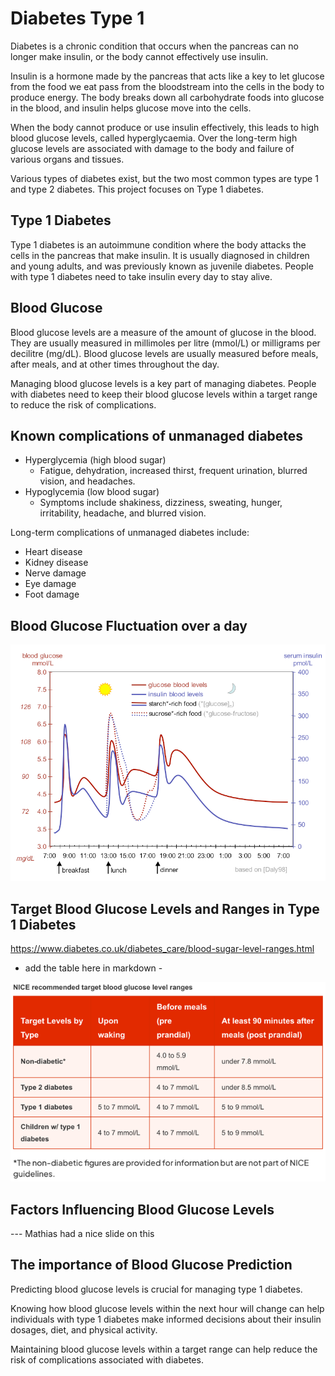 # Diabetes Type 1

Diabetes is a chronic condition that occurs when the pancreas can no longer make insulin, or the body cannot effectively use insulin.

Insulin is a hormone made by the pancreas that acts like a key to let glucose from the food we eat pass from the bloodstream into the cells in the body to produce energy. The body
breaks down all carbohydrate foods into glucose in the blood, and insulin helps glucose move into the cells.

When the body cannot produce or use insulin effectively, this leads to high blood glucose levels, called hyperglycaemia. Over the long-term high glucose levels are associated with
damage to the body and failure of various organs and tissues.

Various types of diabetes exist, but the two most common types are type 1 and type 2 diabetes. This project focuses on Type 1 diabetes.

## Type 1 Diabetes

Type 1 diabetes is an autoimmune condition where the body attacks the cells in the pancreas that make insulin. It is usually diagnosed in children and young adults, and was
previously known as juvenile diabetes. People with type 1 diabetes need to take insulin every day to stay alive.

## Blood Glucose

Blood glucose levels are a measure of the amount of glucose in the blood. They are usually measured in millimoles per litre (mmol/L) or milligrams per decilitre (mg/dL). Blood
glucose levels are usually measured before meals, after meals, and at other times throughout the day.

Managing blood glucose levels is a key part of managing diabetes. People with diabetes need to keep their blood glucose levels within a target range to reduce the risk of
complications.

## Known complications of unmanaged diabetes

* Hyperglycemia (high blood sugar)
  * Fatigue, dehydration, increased thirst, frequent urination, blurred vision, and headaches.
* Hypoglycemia (low blood sugar)
  * Symptoms include shakiness, dizziness, sweating, hunger, irritability, headache, and blurred vision.

Long-term complications of unmanaged diabetes include:

* Heart disease
* Kidney disease
* Nerve damage
* Eye damage
* Foot damage

## Blood Glucose Fluctuation over a day

![img.png](../../figures/bg-fluctuation.png)

##  

## Target Blood Glucose Levels and Ranges in Type 1 Diabetes

https://www.diabetes.co.uk/diabetes_care/blood-sugar-level-ranges.html

- add the table here in markdown -

![img.png](../../figures/recommended-target-blood-glucose-levels.png)

## Factors Influencing Blood Glucose Levels

--- Mathias had a nice slide on this

## The importance of Blood Glucose Prediction

Predicting blood glucose levels is crucial for managing type 1 diabetes.

Knowing how blood glucose levels within the next hour will change can help individuals with type 1 diabetes make informed decisions about their insulin dosages, diet, and physical
activity.

Maintaining blood glucose levels within a target range can help reduce the risk of complications associated with diabetes.
